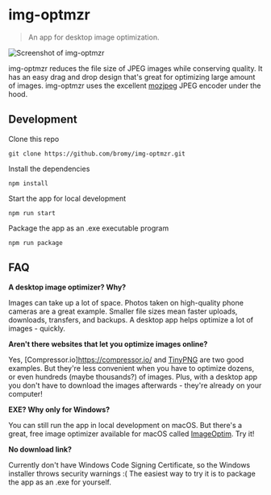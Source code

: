 # img-optmzr
> An app for desktop image optimization.

![Screenshot of img-optmzr](http://bromy.co/images/img-optmzr.JPG)

img-optmzr reduces the file size of JPEG images while conserving quality. It has an easy drag and drop design that's great for optimizing large amount of images. img-optmzr uses the excellent [mozjpeg](https://github.com/mozilla/mozjpeg) JPEG encoder under the hood.

## Development
Clone this repo

`git clone https://github.com/bromy/img-optmzr.git`

Install the dependencies

`npm install`

Start the app for local development

`npm run start`

Package the app as an .exe executable program

`npm run package`

## FAQ

**A desktop image optimizer? Why?**

Images can take up a lot of space. Photos taken on high-quality phone cameras are a great example. Smaller file sizes mean faster uploads, downloads, transfers, and backups. A desktop app helps optimize a lot of images - quickly.

**Aren't there websites that let you optimize images online?**

Yes, [Compressor.io]https://compressor.io/ and [TinyPNG](https://tinypng.com/) are two good examples. But they're less convenient when you have to optimize dozens, or even hundreds (maybe thousands?) of images. Plus, with a desktop app you don't have to download the images afterwards - they're already on your computer!

**EXE? Why only for Windows?**

You can still run the app in local development on macOS. But there's a great, free image optimizer available for macOS called [ImageOptim](https://imageoptim.com/mac). Try it!

**No download link?**

Currently don't have Windows Code Signing Certificate, so the Windows installer throws security warnings :( The easiest way to try it is to package the app as an .exe for yourself.
